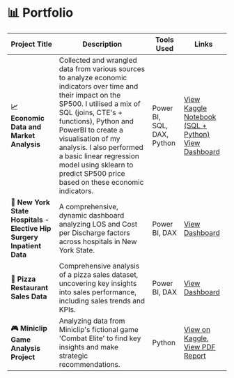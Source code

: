 # 📊 Portfolio

| Project Title                                                        | Description                                                                                                                             | Tools Used                       | Links                                                                                          |
|----------------------------------------------------------------------|-----------------------------------------------------------------------------------------------------------------------------------------|----------------------------------|-------------------------------------------------------------------------------------------------|
| **📈 Economic Data and Market Analysis** | Collected and wrangled data from various sources to analyze economic indicators over time and their impact on the SP500. I utilised a mix of SQL (joins, CTE's + functions), Python and PowerBI to create a visualisation of my analysis. I also performed a basic linear regression model using sklearn to predict SP500 price based on these economic indicators.  | Power BI, SQL, DAX, Python | [View Kaggle Notebook (SQL + Python)](https://www.kaggle.com/code/doghousesam/economic-data-project) [View Dashboard](https://app.powerbi.com/view?r=eyJrIjoiNTljODQ2NmUtNWQ4Yi00NzQwLThmMTctODUxNmRhNTlmOGVkIiwidCI6ImRkZDQ2NTk0LTZlZGQtNGUzOS05YjMzLTdiNGVlNDlkNGUwZSJ9) |
| **🏥 New York State Hospitals - Elective Hip Surgery Inpatient Data** | A comprehensive, dynamic dashboard analyzing LOS and Cost per Discharge factors across hospitals in New York State.                      | Power BI, DAX                    | [View Dashboard](https://app.powerbi.com/view?r=eyJrIjoiOTU5MjI4ZWMtN2I0Ni00ZDYzLTkxMGMtZGFlNDQxNmJkMGZhIiwidCI6ImRkZDQ2NTk0LTZlZGQtNGUzOS05YjMzLTdiNGVlNDlkNGUwZSJ9) |
| **🍕 Pizza Restaurant Sales Data**                                   | Comprehensive analysis of a pizza sales dataset, uncovering key insights into sales performance, including sales trends and KPIs.       | Power BI, DAX                    | [View Dashboard](https://app.powerbi.com/view?r=eyJrIjoiOTZiMjA4ZTctZmRlZS00NGM5LWI3MGUtZGI2ZTU1OWU4MjU3IiwidCI6ImE5ZTE4OGE2LWMzZjgtNGVhZS1iN2I5LTU0Nzg3ZDg5ZjkzNyJ9) |
| **🎮 Miniclip Game Analysis Project**                                | Analyzing data from Miniclip's fictional game 'Combat Elite' to find key insights and make strategic recommendations.                    | Python                           | [View on Kaggle](https://www.kaggle.com/code/doghousesam/miniclip-project), [View PDF Report](https://4b3f5079-e123-40d9-a970-5604c303a2e6.filesusr.com/ugd/52d282_3e8eecb1141543eab5bebba0d0b9c76b.pdf) |
